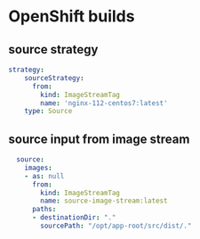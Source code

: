 # OpenShift builds

## source strategy

```yaml
strategy:
    sourceStrategy:
      from:
        kind: ImageStreamTag
        name: 'nginx-112-centos7:latest'
    type: Source
```

## source input from image stream

```yaml
  source:
    images:
    - as: null
      from:
        kind: ImageStreamTag
        name: source-image-stream:latest
      paths:
      - destinationDir: "."
        sourcePath: "/opt/app-root/src/dist/."
```
